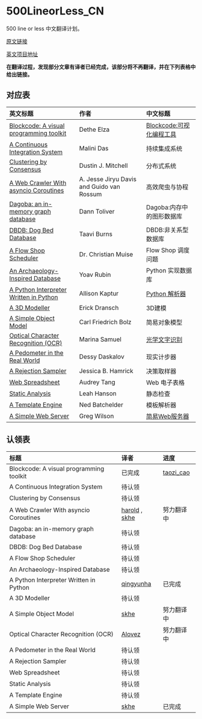 # 500LineorLess_CN
500 line or less 中文翻译计划。

[原文链接](http://aosabook.org/en/500L/)

[英文项目地址](https://github.com/aosabook/500lines/blob/master/README.md)

**在翻译过程，发现部分文章有译者已经完成，该部分将不再翻译，并在下列表格中给出链接。**

## 对应表

|英文标题|作者|中文标题|
|:------|:------|:------|
|[Blockcode: A visual programming toolkit](http://aosabook.org/en/500L/pages/a-continuous-integration-system.html)|Dethe Elza|[Blockcode:可视化编程工具](http://blog.csdn.net/code_for_fun/article/details/51898028)|
|[A Continuous Integration System](http://aosabook.org/en/500L/pages/a-continuous-integration-system.html)|Malini Das|持续集成系统|
|[Clustering by Consensus](http://aosabook.org/en/500L/pages/clustering-by-consensus.html)|Dustin J. Mitchell|分布式系统|
|[A Web Crawler With asyncio Coroutines](http://aosabook.org/en/500L/pages/a-web-crawler-with-asyncio-coroutines.html)|A. Jesse Jiryu Davis and Guido van Rossum|高效爬虫与协程|
|[Dagoba: an in-memory graph database](http://aosabook.org/en/500L/pages/dagoba-an-in-memory-graph-database.html)|Dann Toliver|Dagoba:内存中的图形数据库|
|[DBDB: Dog Bed Database](http://aosabook.org/en/500L/pages/dbdb-dog-bed-database.html)|Taavi Burns|DBDB:非关系型数据库|
|[A Flow Shop Scheduler](http://aosabook.org/en/500L/pages/a-flow-shop-scheduler.html)|Dr. Christian Muise|Flow Shop 调度问题|
|[An Archaeology-Inspired Database](http://aosabook.org/en/500L/pages/an-archaeology-inspired-database.html)|Yoav Rubin|Python 实现数据库|
|[	A Python Interpreter Written in Python](http://aosabook.org/en/500L/pages/a-python-interpreter-written-in-python.html)|Allison Kaptur|[Python 解析器](https://linux.cn/article-7753-1.html)|
|[A 3D Modeller](http://aosabook.org/en/500L/pages/a-3d-modeller.html)|Erick Dransch|3D建模|
|[	A Simple Object Model](http://aosabook.org/en/500L/pages/a-simple-object-model.html)|Carl Friedrich Bolz|简易对象模型|
|[Optical Character Recognition (OCR)](http://aosabook.org/en/500L/pages/optical-character-recognition-ocr.html)|Marina Samuel|[光学文字识别](https://github.com/HT524/500LineorLess_CN/blob/master/%E5%85%89%E5%AD%A6%E6%96%87%E5%AD%97%E8%AF%86%E5%88%AB%20Optical%20Character%20Recognition%20(OCR)%2F%E5%85%89%E5%AD%A6%E6%96%87%E5%AD%97%E8%AF%86%E5%88%AB.md)|
|[A Pedometer in the Real World](http://aosabook.org/en/500L/pages/a-pedometer-in-the-real-world.html)|Dessy Daskalov|现实计步器|
|[	A Rejection Sampler](http://aosabook.org/en/500L/pages/a-rejection-sampler.html)|Jessica B. Hamrick|决策取样器|
|[	Web Spreadsheet](http://aosabook.org/en/500L/pages/web-spreadsheet.html)|Audrey Tang|Web 电子表格|
|[Static Analysis](http://aosabook.org/en/500L/pages/static-analysis.html)|Leah Hanson|静态检查|
|[	A Template Engine](http://aosabook.org/en/500L/pages/a-template-engine.html)|Ned Batchelder|模板解析器|
|[	A Simple Web Server](http://aosabook.org/en/500L/pages/a-simple-web-server.html)|Greg Wilson|[简易Web服务器](https://github.com/HT524/500LineorLess_CN/blob/master/%E7%AE%80%E6%98%93web%E6%9C%8D%E5%8A%A1%E5%99%A8%20A%20simple%20web%20server/%E7%AE%80%E6%98%93web%E6%9C%8D%E5%8A%A1%E5%99%A8.md)|

## 认领表

|标题|译者|进度|
|:------|:------|:------|
|Blockcode: A visual programming toolkit|  已完成  |[taozi_cao](http://my.csdn.net/cwt8805)|
|A Continuous Integration System|  待认领  ||
|Clustering by Consensus|待认领||
|A Web Crawler With asyncio Coroutines|[harold](https://github.com/haroldrandom) , [skhe](https://github.com/skhe)|努力翻译中|
|Dagoba: an in-memory graph database|待认领||
|DBDB: Dog Bed Database|待认领||
|A Flow Shop Scheduler|待认领||
|An Archaeology-Inspired Database|待认领||
|A Python Interpreter Written in Python|[qingyunha](https://github.com/qingyunha)|已完成|
|A 3D Modeller|待认领||
|A Simple Object Model|[skhe](https://github.com/skhe)|努力翻译中|
|Optical Character Recognition (OCR)|[Alovez](https://github.com/Alovez)|努力翻译中|
|A Pedometer in the Real World|待认领||
|A Rejection Sampler|待认领||
|Web Spreadsheet|待认领||
|Static Analysis|待认领||
|A Template Engine|待认领||
|A Simple Web Server|[skhe](https://github.com/skhe)|已完成|


